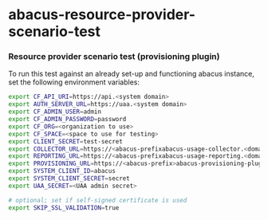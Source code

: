 abacus-resource-provider-scenario-test
===

### Resource provider scenario test (provisioning plugin)

To run this test against an already set-up and functioning abacus instance, set the following environment variables:

```bash
export CF_API_URI=https://api.<system domain>
export AUTH_SERVER_URL=https://uaa.<system domain>
export CF_ADMIN_USER=admin
export CF_ADMIN_PASSWORD=password
export CF_ORG=<organization to use>
export CF_SPACE=<space to use for testing>
export CLIENT_SECRET=test-secret
export COLLECTOR_URL=https://<abacus-prefixabacus-usage-collector.<domain>
export REPORTING_URL=https://<abacus-prefixabacus-usage-reporting.<domain>
export PROVISIONING_URL=https://<abacus-prefix>abacus-provisioning-plugin.<domain>
export SYSTEM_CLIENT_ID=abacus
export SYSTEM_CLIENT_SECRET=secret
export UAA_SECRET=<UAA admin secret>

# optional; set if self-signed certificate is used
export SKIP_SSL_VALIDATION=true
```
